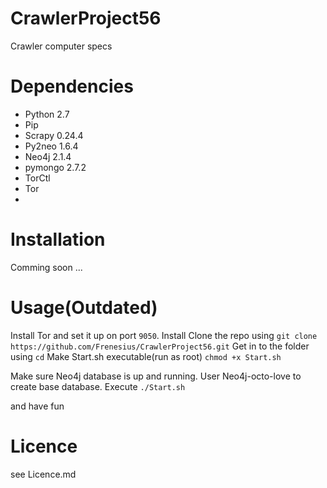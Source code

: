 CrawlerProject56
===============

Crawler computer specs

Dependencies
==============
+ Python 2.7
+ Pip
+ Scrapy 0.24.4
+ Py2neo 1.6.4
+ Neo4j 2.1.4
+ pymongo 2.7.2
+ TorCtl
+ Tor
+ 

Installation
============
Comming soon ...

Usage(Outdated)
============
Install Tor and set it up on port ```9050```.
Install 
Clone the repo using ```git clone https://github.com/Frenesius/CrawlerProject56.git``` 
Get in to the folder using ```cd``` Make Start.sh executable(run as root) ```chmod +x Start.sh```

Make sure Neo4j database is up and running. User Neo4j-octo-love to create base database. 
Execute ```./Start.sh```

and have fun


Licence
=============
see Licence.md
